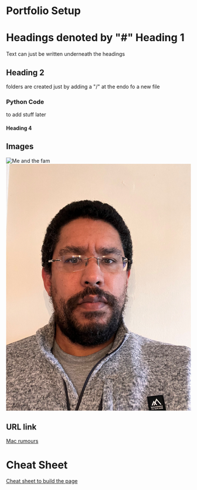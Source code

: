 # Portfolio Setup

# Headings denoted by "#" Heading 1

Text can just be written underneath the headings

## Heading 2
folders are created just by adding a "/" at the endo fo a new file
### Python Code
to add stuff later
#### Heading 4

## Images
![Me and the fam](assets/20221230_181216041_iOS.heic)
![Picture upload](assets/ReplacementPhoto.jpg)

## URL link 
[Mac rumours](https://www.macrumors.com/)

# Cheat Sheet
[Cheat sheet to build the page](https://www.markdownguide.org/cheat-sheet/)
